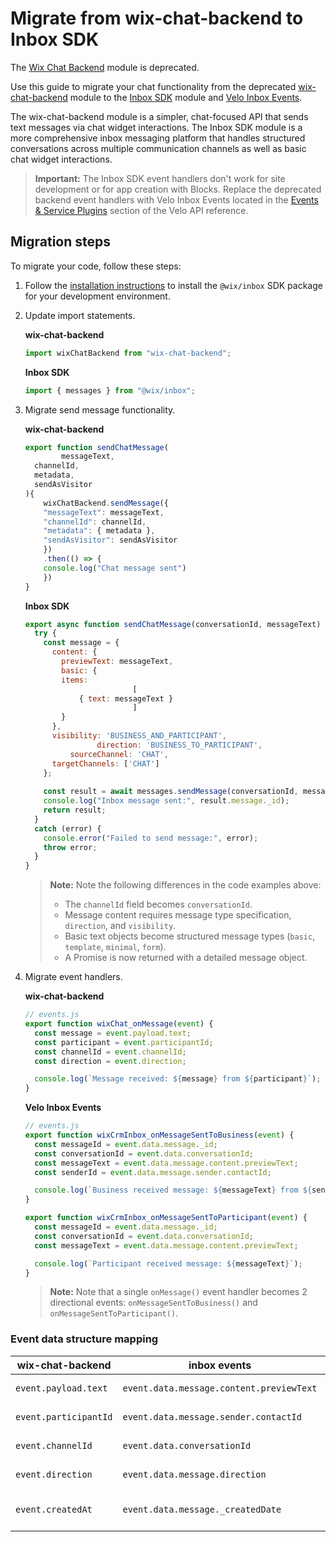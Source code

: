 # Migrate from wix-chat-backend to Inbox SDK

The [Wix Chat Backend](https://dev.wix.com/docs/velo/apis/wix-chat-backend/introduction) module is deprecated.

Use this guide to migrate your chat functionality from the deprecated [wix-chat-backend](https://dev.wix.com/docs/velo/apis/wix-chat-backend/introduction) module to the [Inbox SDK](https://dev.wix.com/docs/velo/apis/wix-inbox-v2/introduction) module and [Velo Inbox Events](https://dev.wix.com/docs/velo/events-service-plugins/inbox/events/on-message-sent-to-business).

The wix-chat-backend module is a simpler, chat-focused API that sends text messages via chat widget interactions. The Inbox SDK module is a more comprehensive inbox messaging platform that handles structured conversations across multiple communication channels as well as basic chat widget interactions. 

<blockquote class="important">

__Important:__
The Inbox SDK event handlers don't work for site development or for app creation with Blocks.
Replace the deprecated backend event handlers with Velo Inbox Events located in the [Events & Service Plugins](https://dev.wix.com/docs/velo/events-service-plugins/about-events-service-plugins-and-the-sdk) section of the Velo API reference.

</blockquote>


## Migration steps

To migrate your code, follow these steps: 

1. Follow the [installation instructions](http://dev.wix.com/docs/sdk/backend-modules/inbox/messages/setup) to install the `@wix/inbox` SDK package for your development environment. 

2. Update import statements.

    **wix-chat-backend**
    ```js
    import wixChatBackend from "wix-chat-backend";
    ```

    **Inbox SDK**
    ```js
    import { messages } from "@wix/inbox";
    ```

3. Migrate send message functionality.

    **wix-chat-backend**
    ```js
    export function sendChatMessage(
			messageText, 
      channelId, 
      metadata, 
      sendAsVisitor
    ){ 
    	wixChatBackend.sendMessage({
      	"messageText": messageText,
      	"channelId": channelId,
      	"metadata": { metadata },
      	"sendAsVisitor": sendAsVisitor
    	})
    	.then(() => {
      	console.log("Chat message sent")
    	})
    }
    ```

    **Inbox SDK**
    ```js
    export async function sendChatMessage(conversationId, messageText) {
      try {
        const message = {
          content: {
            previewText: messageText,
            basic: {
            items: 
							[
              	{ text: messageText }
							]
            }
          },
          visibility: 'BUSINESS_AND_PARTICIPANT',
					direction: 'BUSINESS_TO_PARTICIPANT',
		      sourceChannel: 'CHAT',
          targetChannels: ['CHAT']
        };
            
        const result = await messages.sendMessage(conversationId, message);
        console.log("Inbox message sent:", result.message._id);
        return result;
      } 
      catch (error) {
        console.error("Failed to send message:", error);
        throw error;
      }
    } 
    ```

	>**Note:**
	> Note the following differences in the code examples above: 
	> - The `channelId` field becomes `conversationId`.
	> - Message content requires message type specification, `direction`, and `visibility`. 
	> - Basic text objects become structured message types (`basic`, `template`, `minimal`, `form`).
	> - A Promise is now returned with a detailed message object. 

4. Migrate event handlers. 

    **wix-chat-backend**
    ```javascript
    // events.js
    export function wixChat_onMessage(event) {
      const message = event.payload.text;
      const participant = event.participantId;
      const channelId = event.channelId;
      const direction = event.direction;    

      console.log(`Message received: ${message} from ${participant}`);
    }
    ```

    **Velo Inbox Events**
    ```javascript
    // events.js
    export function wixCrmInbox_onMessageSentToBusiness(event) {
      const messageId = event.data.message._id;
      const conversationId = event.data.conversationId;
      const messageText = event.data.message.content.previewText;
      const senderId = event.data.message.sender.contactId;
    
      console.log(`Business received message: ${messageText} from ${senderId}`);
    }

    export function wixCrmInbox_onMessageSentToParticipant(event) {
      const messageId = event.data.message._id;
      const conversationId = event.data.conversationId;
      const messageText = event.data.message.content.previewText;
    
      console.log(`Participant received message: ${messageText}`);
    }
    ```
	> **Note:**
	> Note that a single `onMessage()` event handler becomes 2 directional events: `onMessageSentToBusiness()` and `onMessageSentToParticipant()`. 


### Event data structure mapping

| wix-chat-backend      | inbox events   													 | Description   							|
| --------------------- | ---------------------------------------- | -------------------------- |
| `event.payload.text`  | `event.data.message.content.previewText` | Message text content 			|
| `event.participantId` | `event.data.message.sender.contactId`		 | Sender identifier 					|
| `event.channelId` 		| `event.data.conversationId` 						 | Conversation identifier 		|
| `event.direction` 		| `event.data.message.direction` 					 | Message direction 					|
| `event.createdAt` 		| `event.data.message._createdDate` 			 | Message creation timestamp |

